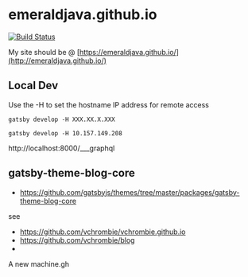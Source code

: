# emeraldjava.github.io

[![Build Status](https://github.com/emeraldjava/emeraldjava.github.io/workflows/build/badge.svg)](https://github.com/emeraldjava/emeraldjava.github.io)

My site should be @ [https://emeraldjava.github.io/](http://emeraldjava.github.io/)

## Local Dev

Use the -H to set the hostname IP address for remote access

    gatsby develop -H XXX.XX.X.XXX

    gatsby develop -H 10.157.149.208

http://localhost:8000/___graphql

## gatsby-theme-blog-core

- https://github.com/gatsbyjs/themes/tree/master/packages/gatsby-theme-blog-core

see

- https://github.com/vchrombie/vchrombie.github.io
- https://github.com/vchrombie/blog
- 

A new machine.gh
